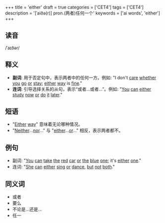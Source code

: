 +++
title = 'either'
draft = true
categories = ['CET4']
tags = ['CET4']
description = '[ˈaiðə(r)] pron.(两者)任何一个'
keywords = ['ai words', 'either']
+++

## 读音
/ˈaɪðər/

## 释义
- **副词**: 用于否定句中，表示两者中的任何一方。例如: "I don't [care](/post/care/) [whether](/post/whether/) [you](/post/you/) [go](/post/go/) [or](/post/or/) [stay](/post/stay/); [either](/post/either/) [way](/post/way/) is [fine](/post/fine/)."
- **连词**: 引导选择关系的从句，表示“或者…或者…”。例如: "[You](/post/you/) [can](/post/can/) [either](/post/either/) [study](/post/study/) [now](/post/now/) [or](/post/or/) [do](/post/do/) [it](/post/it/) [later](/post/later/)."

## 短语
- "[Either](/post/either/) [way](/post/way/)" 意味着无论哪种情况。
- "[Neither](/post/neither/)...[nor](/post/nor/)..." 与 "[either](/post/either/)...[or](/post/or/)..." 相反，表示两者都不。

## 例句
- 副词: "[You](/post/you/) [can](/post/can/) [take](/post/take/) [the](/post/the/) [red](/post/red/) [car](/post/car/) [or](/post/or/) [the](/post/the/) [blue](/post/blue/) [one](/post/one/); it's [either](/post/either/) [one](/post/one/)."
- 连词: "[She](/post/she/) [can](/post/can/) [either](/post/either/) [sing](/post/sing/) [or](/post/or/) [dance](/post/dance/), [but](/post/but/) [not](/post/not/) [both](/post/both/)."

## 同义词
- 或者
- 要么
- 不论是...还是...
- 任一
